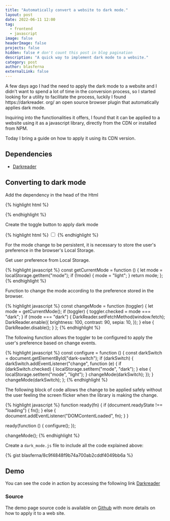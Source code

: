 ```yaml
---
title: "Automatically convert a website to dark mode."
layout: post
date: 2022-06-11 12:00
tag: 
  - frontend
  - javascript
image: false
headerImage: false
projects: false
hidden: false # don't count this post in blog pagination
description: "A quick way to implement dark mode to a website."
category: post
author: blasferna
externalLink: false
---
```



A few days ago I had the need to apply the dark mode to a website and I didn't want to spend a lot of time in the conversion process, so I started looking for a utility to facilitate the process, luckily I found https://darkreader. org/ an open source browser plugin that automatically applies dark mode.

Inquiring into the functionalities it offers, I found that it can be applied to a website using it as a javascript library, directly from the CDN or installed from NPM.


Today I bring a guide on how to apply it using its CDN version.

## Dependencies

* [Darkreader](https://github.com/darkreader/darkreader)

## Converting to dark mode

Add the dependency in the head of the Html

{% highlight html %}
<script src="https://cdn.jsdelivr.net/npm/darkreader@4.9.46/darkreader.min.js"></script>
{% endhighlight %}


Create the toggle button to apply dark mode

{% highlight html %}
<input type="checkbox" id="dark-switch">
{% endhighlight %}

For the mode change to be persistent, it is necessary to store the user's preference in the browser's Local Storage.

Get user preference from Local Storage.

{% highlight javascript %}
  const getCurrentMode = function () {
    let mode = localStorage.getItem("mode");
    if (!mode) {
      mode = "light";
    }
    return mode;
  };
{% endhighlight %}

Function to change the mode according to the preference stored in the browser.

{% highlight javascript %}
  const changeMode = function (toggler) {
    let mode = getCurrentMode();
    if (toggler) {
      toggler.checked = mode === "dark";
    }
    if (mode === "dark") {
      DarkReader.setFetchMethod(window.fetch);
      DarkReader.enable({
        brightness: 100,
        contrast: 90,
        sepia: 10,
      });
    } else {
      DarkReader.disable();
    }
  };
{% endhighlight %}


The following function allows the toggler to be configured to apply the user's preference based on change events.

{% highlight javascript %}
 const configure = function () {
    const darkSwitch = document.getElementById("dark-switch");
    if (darkSwitch) {
      darkSwitch.addEventListener("change", function (e) {
        if (darkSwitch.checked) {
          localStorage.setItem("mode", "dark");
        } else {
          localStorage.setItem("mode", "light");
        }
        changeMode(darkSwitch);
      });
    }
    changeMode(darkSwitch);
  };
{% endhighlight %}

The following block of code allows the change to be applied safely without the user feeling the screen flicker when the library is making the change.


{% highlight javascript %}
  function ready(fn) {
    if (document.readyState !== "loading") {
      fn();
    } else {
      document.addEventListener("DOMContentLoaded", fn);
    }
  }

  ready(function () {
    configure();
  });

  changeMode();
{% endhighlight %}


Create a `dark_mode.js` file to include all the code explained above:

{% gist blasferna/8c9f4848f9b74a700ab2cddf4049bb6a %}


## Demo

You can see the code in action by accessing the following link [Darkreader](https://blasferna.github.io/auto-dark-mode/)

### Source

The demo page source code is available on [Github](https://github.com/blasferna/auto-dark-mode) with more details on how to apply it to a web site.


